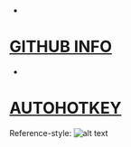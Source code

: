 *
# [GITHUB INFO](https://pauljohnsgit.github.io/GitHub-Info/)
*
# [AUTOHOTKEY](https://pauljohnsgit.github.io/AutoHotKey/)

Reference-style: 
![alt text][logo]

[logo]: https://edge.alluremedia.com.au/m/l/2016/02/16-logo.jpg "Logo Title Text 2"
